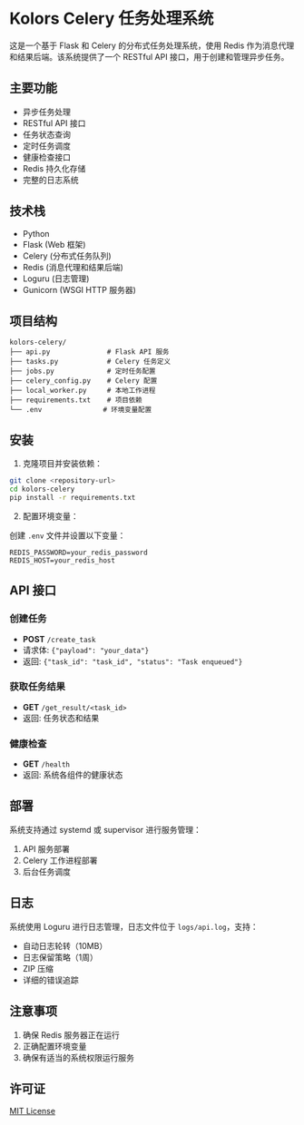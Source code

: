 # Kolors Celery 任务处理系统

这是一个基于 Flask 和 Celery 的分布式任务处理系统，使用 Redis 作为消息代理和结果后端。该系统提供了一个 RESTful API 接口，用于创建和管理异步任务。

## 主要功能

- 异步任务处理
- RESTful API 接口
- 任务状态查询
- 定时任务调度
- 健康检查接口
- Redis 持久化存储
- 完整的日志系统

## 技术栈

- Python
- Flask (Web 框架)
- Celery (分布式任务队列)
- Redis (消息代理和结果后端)
- Loguru (日志管理)
- Gunicorn (WSGI HTTP 服务器)

## 项目结构

```
kolors-celery/
├── api.py              # Flask API 服务
├── tasks.py            # Celery 任务定义
├── jobs.py             # 定时任务配置
├── celery_config.py    # Celery 配置
├── local_worker.py     # 本地工作进程
├── requirements.txt    # 项目依赖
└── .env               # 环境变量配置
```

## 安装

1. 克隆项目并安装依赖：

```bash
git clone <repository-url>
cd kolors-celery
pip install -r requirements.txt
```

2. 配置环境变量：

创建 `.env` 文件并设置以下变量：
```
REDIS_PASSWORD=your_redis_password
REDIS_HOST=your_redis_host
```

## API 接口

### 创建任务
- **POST** `/create_task`
- 请求体: `{"payload": "your_data"}`
- 返回: `{"task_id": "task_id", "status": "Task enqueued"}`

### 获取任务结果
- **GET** `/get_result/<task_id>`
- 返回: 任务状态和结果

### 健康检查
- **GET** `/health`
- 返回: 系统各组件的健康状态

## 部署

系统支持通过 systemd 或 supervisor 进行服务管理：

1. API 服务部署
2. Celery 工作进程部署
3. 后台任务调度

## 日志

系统使用 Loguru 进行日志管理，日志文件位于 `logs/api.log`，支持：
- 自动日志轮转（10MB）
- 日志保留策略（1周）
- ZIP 压缩
- 详细的错误追踪

## 注意事项

1. 确保 Redis 服务器正在运行
2. 正确配置环境变量
3. 确保有适当的系统权限运行服务

## 许可证

[MIT License](LICENSE)
